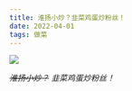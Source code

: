 ```yaml
---
title: 淮扬小炒？韭菜鸡蛋炒粉丝！
date: 2022-04-01
tags: 做菜
---
```

![](https://wx3.sinaimg.cn/mw2000/0063mDGply1h0ulx3lybtj32yv285qv7.jpg)

*~~淮扬小炒？~~ 韭菜鸡蛋炒粉丝！*